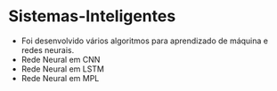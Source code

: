 # Sistemas-Inteligentes
- Foi desenvolvido vários algoritmos para aprendizado de máquina e redes neurais.
- Rede Neural em CNN
- Rede Neural em LSTM
- Rede Neural em MPL
